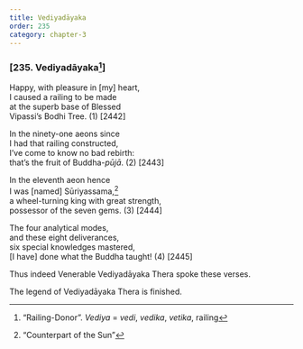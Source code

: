 ```yaml
---
title: Vediyadāyaka
order: 235
category: chapter-3
---
```


### \[235. Vediyadāyaka[^1]\]

Happy, with pleasure in \[my\] heart,  
I caused a railing to be made  
at the superb base of Blessed  
Vipassi’s Bodhi Tree. (1) \[2442\]

In the ninety-one aeons since  
I had that railing constructed,  
I’ve come to know no bad rebirth:  
that’s the fruit of Buddha-*pūjā*. (2) \[2443\]

In the eleventh aeon hence  
I was \[named\] Sūriyassama,[^2]  
a wheel-turning king with great strength,  
possessor of the seven gems. (3) \[2444\]

The four analytical modes,  
and these eight deliverances,  
six special knowledges mastered,  
\[I have\] done what the Buddha taught! (4) \[2445\]

Thus indeed Venerable Vediyadāyaka Thera spoke these verses.

The legend of Vediyadāyaka Thera is finished.

[^1]: “Railing-Donor”. *Vediya* = *vedi*, *vedika*, *vetika*, railing

[^2]: “Counterpart of the Sun”
